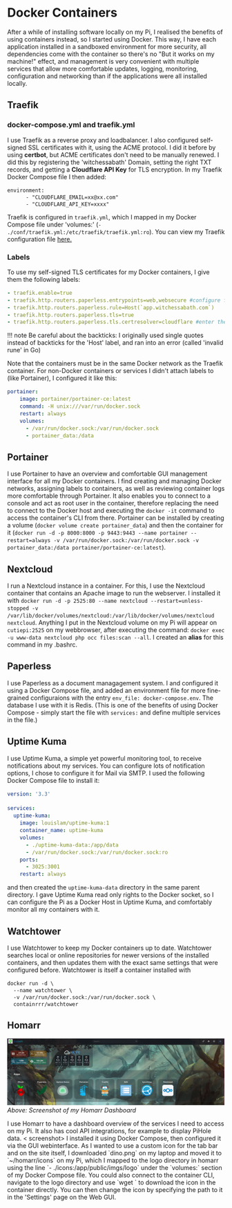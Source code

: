 # Docker Containers

After a while of installing software locally on my Pi, I realised the benefits of using containers instead, so I started using Docker.
This way, I have each application installed in a sandboxed environment for more security, all dependencies come with the container so there's no "But it works on my machine!" effect, and management is very convenient with multiple services that allow more comfortable updates, logging, monitoring, configuration and networking than if the applications were all installed locally.

## Traefik

### docker-compose.yml and traefik.yml
I use Traefik as a reverse proxy and loadbalancer.
I also configured self-signed SSL certificates with it, using the ACME protocol.
I did it before by using **certbot**, but ACME certificates don't need to be manually renewed.
I did this by registering the 'witchessabath' Domain, setting the right TXT records, and getting a **Cloudflare API Key** for TLS encryption.
In my Traefik Docker Compose file I then added:
```
environment:
      - "CLOUDFLARE_EMAIL=xx@xx.com"
      - "CLOUDFLARE_API_KEY=xxxx"
```
Traefik is configured in `traefik.yml`, which I mapped in my Docker Compose file under 'volumes:' (`- ./conf/traefik.yml:/etc/traefik/traefik.yml:ro`).
You can view my Traefik configuration file <a href="https://github.com/witchessabath/containers/blob/main/traefik/conf/traefik.yml" target="_blank">here.</a>

### Labels
To use my self-signed TLS certificates for my Docker containers, I give them the following labels:
```yml
- traefik.enable=true
- traefik.http.routers.paperless.entrypoints=web,websecure #configure for HTTP or HTTPS traffic/HTTPS redirection
- traefik.http.routers.paperless.rule=Host(`app.witchessabath.com`)
- traefik.http.routers.paperless.tls=true
- traefik.http.routers.paperless.tls.certresolver=cloudflare #enter the name of the certificate resolver configured in traefik.yml
```
!!! note
    Be careful about the backticks: I originally used single quotes instead of backticks for the 'Host' label, and ran into an error (called 'invalid rune' in Go)

Note that the containers must be in the same Docker network as the Traefik container.
For non-Docker containers or services I didn't attach labels to (like Portainer), I configured it like this:

```yml
portainer:
    image: portainer/portainer-ce:latest
    command: -H unix:///var/run/docker.sock
    restart: always
    volumes:
      - /var/run/docker.sock:/var/run/docker.sock
      - portainer_data:/data
```

## Portainer
I use Portainer to have an overview and comfortable GUI management interface for all my Docker containers.
I find creating and managing Docker networks, assigning labels to containers, as well as reviewing container logs more comfortable through Portainer.
It also enables you to connect to a console and act as root user in the container, therefore replacing the need to connect to the Docker host and executing the `docker -it` command to access the container's CLI from there.
Portainer can be installed by creating a volume (`docker volume create portainer_data`) and then the container for it (`docker run -d -p 8000:8000 -p 9443:9443 --name portainer --restart=always -v /var/run/docker.sock:/var/run/docker.sock -v portainer_data:/data portainer/portainer-ce:latest`).

## Nextcloud
I run a Nextcloud instance in a container.
For this, I use the Nextcloud container that contains an Apache image to run the webserver.
I installed it with `docker run -d -p 2525:80 --name nextcloud --restart=unless-stopped -v /var/lib/docker/volumes/nextcloud:/var/lib/docker/volumes/nextcloud nextcloud`.
Anything I put in the Nextcloud volume on my Pi will appear on `cutiepi:2525` on my webbrowser, after executing the command: `docker exec -u www-data nextcloud php occ files:scan --all`. I created an **alias** for this command in my .bashrc.

## Paperless
I use Paperless as a document managagement system.
I and configured it using a Docker Compose file, and added an environment file for more fine-grained configuraions with the entry `env_file: docker-compose.env`.
The database I use with it is Redis. (This is one of the benefits of using Docker Compose - simply start the file with `services:` and define multiple services in the file.)

## Uptime Kuma
I use Uptime Kuma, a simple yet powerful monitoring tool, to receive notifications about my services.
You can configure lots of notification options, I chose to configure it for Mail via SMTP.
I used the following Docker Compose file to install it:
```yml
version: '3.3'

services:
  uptime-kuma:
    image: louislam/uptime-kuma:1
    container_name: uptime-kuma
    volumes:
      - ./uptime-kuma-data:/app/data
      - /var/run/docker.sock:/var/run/docker.sock:ro
    ports:
      - 3025:3001 
    restart: always
```
and then created the `uptime-kuma-data` directory in the same parent directory.
I gave Uptime Kuma read only rights to the Docker socket, so I can configure the Pi as a Docker Host in Uptime Kuma, and comfortably monitor all my containers
with it.

## Watchtower
I use Watchtower to keep my Docker containers up to date.
Watchtower searches local or online repositories for newer versions of the installed containers, and then updates them with the exact same settings that were configured before.
Watchtower is itself a container installed with 
```
docker run -d \
  --name watchtower \
  -v /var/run/docker.sock:/var/run/docker.sock \
  containrrr/watchtower
```
## Homarr
![Screenshot](img/dashboard.png)
*Above: Screenshot of my Homarr Dashboard*
<p>
I use Homarr to have a dashboard overview of the services I need to access on my Pi.
It also has cool API integrations, for example to display PiHole data.
< screenshot>
I installed it using Docker Compose, then configured it via the GUI webinterface.
As I wanted to use a custom icon for the tab bar and on the site itself, I downloaded `dino.png` on my laptop and moved it to `~/homarr/icons` on my Pi, which I mapped to the logo directory in homarr using the line `- ./icons:/app/public/imgs/logo` under the `volumes:` section of my Docker Compose file.
You could also connect to the container CLI, navigate to the logo directory and use `wget <icon URL>` to download the icon in the container directly.
You can then change the icon by specifying the path to it in the 'Settings' page on the Web GUI.
</p>